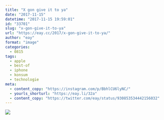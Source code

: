 ```yaml
---
title: "X gon give it to ya"
date: "2017-11-15"
datetime: "2017-11-15 19:59:01"
id: "33701"
slug: "x-gon-give-it-to-ya"
url: "https://eay.cc/2017/x-gon-give-it-to-ya/"
author: "eay"
format: "image"
categories:
  - 0815
tags:
  - apple
  - best-of
  - iphone
  - konsum
  - technologie
meta:
  - content_copy: "https://instagram.com/p/BbhlCU6lyNC/"
  - yourls_shorturl: "https://eay.li/32a"
  - content_copy: "https://twitter.com/eay/status/930853534442156032"
---
```


![](https://eay.cc/uploads/2017/iphone-x.jpeg)
